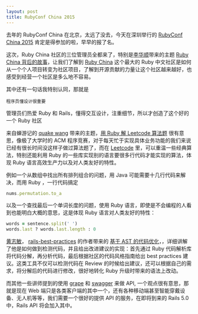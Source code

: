 ```yaml
---
layout: post
title: RubyConf China 2015
---
```


去年的 RubyConf China 在北京，太远了没去，今天在深圳举行的 [RubyConf China 2015](http://rubyconfchina.org/) 肯定是得参加的啦，早早的报了名。

<!--break-->

这次，Ruby China 社区的三位管理员全都来了，特别是[李华顺](https://ruby-china.org/huacnlee)带来的主题 [Ruby China 背后的故事](https://speakerdeck.com/huacnlee/ruby-china-bei-hou-de-gu-shi)，让我们了解到 [Ruby China](https://ruby-china.org/) 这个最大的 Ruby 中文社区是如何从一个个人项目转变为社区项目，了解到开源贡献的力量让这个社区越来越好，也感受到经营一个社区是多么地不容易。


其中还有一句话我特别认同，那就是

	程序员懂设计很重要

管理员们热爱 Ruby 和 Rails，懂得交互设计，注重细节，所以才创造了这个好的一个 Ruby 社区


来自蝉游记的 [quake wang](https://ruby-china.org/quakewang) 带来的主题，[用 Ruby 解 Leetcode 算法题](http://quake.wang/slides/rubyconfchina-2015/) 很有意思，像极了大学时的 ACM 程序竞赛，对于每天忙于实现具体业务功能的我们来说已经有很长时间没这样子做过算法题了，而在 [Leetcode](http://leetcode.com) 里，可以重温一些经典算法，特别还能利用 Ruby 的一些库实现别的语言要很多行代码才能实现的算法，体现 Ruby 语言高效生产力以及对人类友好的特性。

例如一个从数组中找出所有排列组合的问题，用 Java 可能需要十几行代码来解决，而用 Ruby
，一行代码搞定

```ruby
nums.permutation.to_a
```

以及一个查找最后一个单词长度的问题，使用 Ruby 语言，即使是不会编程的人看到也能明白大概的意思，这是体现 Ruby 语言对人类友好的特性：

```Ruby
words = sentence.split(' ')
words.last ? words.last.length : 0
```

[黄志敏](https://ruby-china.org/flyerhzm)， [rails-best-practices](https://speakerdeck.com/flyerhzm/ji-yu-astde-dai-ma-you-hua) 的作者带来的 [基于 AST 的代码优化](https://speakerdeck.com/flyerhzm/ji-yu-astde-dai-ma-you-hua)，，详细讲解了他是如何做到检测代码，并且给出改进建议的实现：首先通过 Ruby 代码解析库将代码分解，再分析代码，最后根据社区的代码风格指南给出 best practices 建议。这类工具不仅可以检测代码在 Review 的时候给出建议，还可以根据自己的需求，将分解后的代码进行修改，很好地转化 Ruby 升级时带来的语法上改动。

而其他一些讲师提到的使用 [grape](https://github.com/ruby-grape/grape) 和 [swagger](https://github.com/ruby-grape/grape-swagger) 来做 API, 一个观点很有意思，那就是现在 Web 端只是各类客户端的其中一个，还有各种移动端甚至智能穿戴设备、无人机等等，我们需要一个很好的提供 API 的服务，在即将到来的 Rails 5.0 中，Rails API 将会加入其中。

